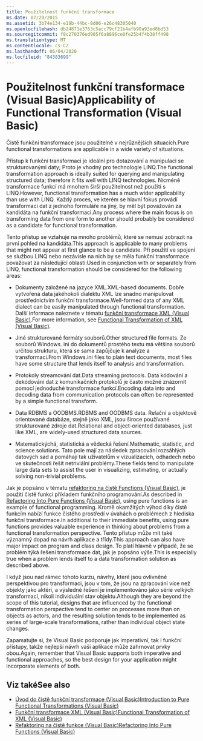 ```yaml
---
title: Použitelnost funkční transformace
ms.date: 07/20/2015
ms.assetid: 3b74e134-e19b-44bc-8d06-e26c48305040
ms.openlocfilehash: db24871e3763c5acc79cf21b4afb90a93ed8bd53
ms.sourcegitcommit: f8c270376ed905f6a8896ce0fe25b4f4b38ff498
ms.translationtype: MT
ms.contentlocale: cs-CZ
ms.lasthandoff: 06/04/2020
ms.locfileid: "84383699"
---
```

# <a name="applicability-of-functional-transformation-visual-basic"></a><span data-ttu-id="2d73e-102">Použitelnost funkční transformace (Visual Basic)</span><span class="sxs-lookup"><span data-stu-id="2d73e-102">Applicability of Functional Transformation (Visual Basic)</span></span>
<span data-ttu-id="2d73e-103">Čistě funkční transformace jsou použitelné v nejrůznějších situacích.</span><span class="sxs-lookup"><span data-stu-id="2d73e-103">Pure functional transformations are applicable in a wide variety of situations.</span></span>  
  
 <span data-ttu-id="2d73e-104">Přístup k funkční transformaci je ideální pro dotazování a manipulaci se strukturovanými daty; Proto je vhodný pro technologie LINQ.</span><span class="sxs-lookup"><span data-stu-id="2d73e-104">The functional transformation approach is ideally suited for querying and manipulating structured data; therefore it fits well with LINQ technologies.</span></span> <span data-ttu-id="2d73e-105">Nicméně transformace funkcí má mnohem širší použitelnost než použití s LINQ.</span><span class="sxs-lookup"><span data-stu-id="2d73e-105">However, functional transformation has a much wider applicability than use with LINQ.</span></span> <span data-ttu-id="2d73e-106">Každý proces, ve kterém se hlavní fokus provádí transformaci dat z jednoho formuláře na jiný, by měl být považován za kandidáta na funkční transformaci.</span><span class="sxs-lookup"><span data-stu-id="2d73e-106">Any process where the main focus is on transforming data from one form to another should probably be considered as a candidate for functional transformation.</span></span>  
  
 <span data-ttu-id="2d73e-107">Tento přístup se vztahuje na mnoho problémů, které se nemusí zobrazit na první pohled na kandidáta.</span><span class="sxs-lookup"><span data-stu-id="2d73e-107">This approach is applicable to many problems that might not appear at first glance to be a candidate.</span></span> <span data-ttu-id="2d73e-108">Při použití ve spojení se službou LINQ nebo nezávisle na nich by se měla funkční transformace považovat za následující oblasti:</span><span class="sxs-lookup"><span data-stu-id="2d73e-108">Used in conjunction with or separately from LINQ, functional transformation should be considered for the following areas:</span></span>  
  
- <span data-ttu-id="2d73e-109">Dokumenty založené na jazyce XML.</span><span class="sxs-lookup"><span data-stu-id="2d73e-109">XML-based documents.</span></span> <span data-ttu-id="2d73e-110">Dobře vytvořená data jakéhokoli dialektu XML lze snadno manipulovat prostřednictvím funkční transformace.</span><span class="sxs-lookup"><span data-stu-id="2d73e-110">Well-formed data of any XML dialect can be easily manipulated through functional transformation.</span></span> <span data-ttu-id="2d73e-111">Další informace naleznete v tématu [funkční transformace XML (Visual Basic)](functional-transformation-of-xml.md).</span><span class="sxs-lookup"><span data-stu-id="2d73e-111">For more information, see [Functional Transformation of XML (Visual Basic)](functional-transformation-of-xml.md).</span></span>  
  
- <span data-ttu-id="2d73e-112">Jiné strukturované formáty souborů.</span><span class="sxs-lookup"><span data-stu-id="2d73e-112">Other structured file formats.</span></span> <span data-ttu-id="2d73e-113">Ze souborů Windows. ini do dokumentů prostého textu má většina souborů určitou strukturu, která se sama zapůjčuje k analýze a transformaci.</span><span class="sxs-lookup"><span data-stu-id="2d73e-113">From Windows.ini files to plain text documents, most files have some structure that lends itself to analysis and transformation.</span></span>  
  
- <span data-ttu-id="2d73e-114">Protokoly streamování dat.</span><span class="sxs-lookup"><span data-stu-id="2d73e-114">Data streaming protocols.</span></span> <span data-ttu-id="2d73e-115">Data kódování a dekódování dat z komunikačních protokolů je často možné znázornit pomocí jednoduché transformace funkcí.</span><span class="sxs-lookup"><span data-stu-id="2d73e-115">Encoding data into and decoding data from communication protocols can often be represented by a simple functional transform.</span></span>  
  
- <span data-ttu-id="2d73e-116">Data RDBMS a OODBMS.</span><span class="sxs-lookup"><span data-stu-id="2d73e-116">RDBMS and OODBMS data.</span></span> <span data-ttu-id="2d73e-117">Relační a objektově orientované databáze, stejně jako XML, jsou široce používané strukturované zdroje dat.</span><span class="sxs-lookup"><span data-stu-id="2d73e-117">Relational and object-oriented databases, just like XML, are widely-used structured data sources.</span></span>  
  
- <span data-ttu-id="2d73e-118">Matematickýchá, statistická a vědecká řešení.</span><span class="sxs-lookup"><span data-stu-id="2d73e-118">Mathematic, statistic, and science solutions.</span></span> <span data-ttu-id="2d73e-119">Tato pole mají za následek zpracování rozsáhlých datových sad a pomáhají tak uživatelům v vizualizacích, odhadech nebo ve skutečnosti řešit netriviální problémy.</span><span class="sxs-lookup"><span data-stu-id="2d73e-119">These fields tend to manipulate large data sets to assist the user in visualizing, estimating, or actually solving non-trivial problems.</span></span>  
  
 <span data-ttu-id="2d73e-120">Jak je popsáno v tématu [refaktoring na čistě Functions (Visual Basic)](refactoring-into-pure-functions.md), je použití čistě funkcí příkladem funkčního programování.</span><span class="sxs-lookup"><span data-stu-id="2d73e-120">As described in [Refactoring Into Pure Functions (Visual Basic)](refactoring-into-pure-functions.md), using pure functions is an example of functional programming.</span></span> <span data-ttu-id="2d73e-121">Kromě okamžitých výhod díky čistě funkcím nabízí funkce čistého prostředí v úvahách o problémech z hlediska funkční transformace.</span><span class="sxs-lookup"><span data-stu-id="2d73e-121">In additional to their immediate benefits, using pure functions provides valuable experience in thinking about problems from a functional transformation perspective.</span></span> <span data-ttu-id="2d73e-122">Tento přístup může mít také významný dopad na návrh aplikace a třídy.</span><span class="sxs-lookup"><span data-stu-id="2d73e-122">This approach can also have major impact on program and class design.</span></span> <span data-ttu-id="2d73e-123">To platí hlavně v případě, že se problém týká řešení transformace dat, jak je popsáno výše.</span><span class="sxs-lookup"><span data-stu-id="2d73e-123">This is especially true when a problem lends itself to a data transformation solution as described above.</span></span>  
  
 <span data-ttu-id="2d73e-124">I když jsou nad rámec tohoto kurzu, návrhy, které jsou ovlivněné perspektivou pro transformaci, jsou v tom, že jsou na zpracování více než objekty jako aktéri, a výsledné řešení je implementováno jako série velkých transformací, nikoli individuální stav objektu.</span><span class="sxs-lookup"><span data-stu-id="2d73e-124">Although they are beyond the scope of this tutorial, designs that are influenced by the functional transformation perspective tend to center on processes more than on objects as actors, and the resulting solution tends to be implemented as series of large-scale transformations, rather than individual object state changes.</span></span>  
  
 <span data-ttu-id="2d73e-125">Zapamatujte si, že Visual Basic podporuje jak imperativní, tak i funkční přístupy, takže nejlepší návrh vaší aplikace může zahrnovat prvky obou.</span><span class="sxs-lookup"><span data-stu-id="2d73e-125">Again, remember that Visual Basic supports both imperative and functional approaches, so the best design for your application might incorporate elements of both.</span></span>  
  
## <a name="see-also"></a><span data-ttu-id="2d73e-126">Viz také</span><span class="sxs-lookup"><span data-stu-id="2d73e-126">See also</span></span>

- [<span data-ttu-id="2d73e-127">Úvod do čistě funkční transformace (Visual Basic)</span><span class="sxs-lookup"><span data-stu-id="2d73e-127">Introduction to Pure Functional Transformations (Visual Basic)</span></span>](introduction-to-pure-functional-transformations.md)
- [<span data-ttu-id="2d73e-128">Funkční transformace XML (Visual Basic)</span><span class="sxs-lookup"><span data-stu-id="2d73e-128">Functional Transformation of XML (Visual Basic)</span></span>](functional-transformation-of-xml.md)
- [<span data-ttu-id="2d73e-129">Refaktoring na čistě funkce (Visual Basic)</span><span class="sxs-lookup"><span data-stu-id="2d73e-129">Refactoring Into Pure Functions (Visual Basic)</span></span>](refactoring-into-pure-functions.md)
